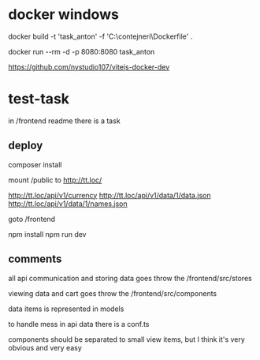 # docker windows

docker build -t 'task_anton' -f 'C:\contejneri\Dockerfile' .

docker run --rm -d -p 8080:8080 task_anton

https://github.com/nystudio107/vitejs-docker-dev

# test-task

in /frontend readme there is a task

## deploy

composer install

mount /public to http://tt.loc/

http://tt.loc/api/v1/currency
http://tt.loc/api/v1/data/1/data.json
http://tt.loc/api/v1/data/1/names.json

goto /frontend

npm install
npm run dev

## comments

all api communication and storing data goes throw the /frontend/src/stores

viewing data and cart goes throw the /frontend/src/components

data items is represented in models

to handle mess in api data there is a conf.ts

components should be separated to small view items, but I think it's very obvious and very easy
